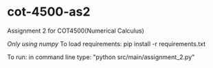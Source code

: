 # cot-4500-as2
Assignment 2 for COT4500(Numerical Calculus)

*Only using numpy*
To load requirements: pip install -r requirements.txt

To run: in command line type: "python src/main/assignment_2.py"